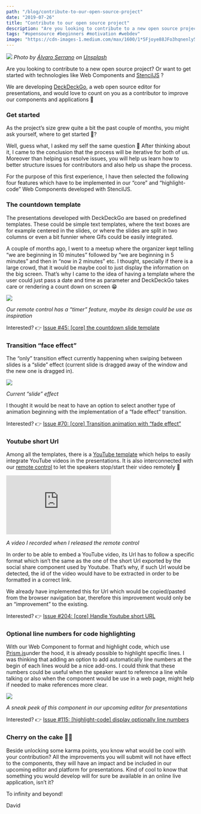 ```yaml
---
path: "/blog/contribute-to-our-open-source-project"
date: "2019-07-26"
title: "Contribute to our open source project"
description: "Are you looking to contribute to a new open source project? Or want to get started with technologies like Web Components and StencilJS ? Contribute to our open source project DeckDeckGo"
tags: "#opensource #beginners #motivation #webdev"
image: "https://cdn-images-1.medium.com/max/1600/1*5Fjoye88JFo3hqnenly5UQ.jpeg"
---
```


![](https://cdn-images-1.medium.com/max/1600/1*5Fjoye88JFo3hqnenly5UQ.jpeg)
*Photo by [Álvaro Serrano](https://unsplash.com/@alvaroserrano?utm_source=unsplash&utm_medium=referral&utm_content=creditCopyText) on [Unsplash](https://unsplash.com/?utm_source=unsplash&utm_medium=referral&utm_content=creditCopyText)*

Are you looking to contribute to a new open source project? Or want to get started with technologies like Web Components and [StencilJS](https://stenciljs.com) ?

We are developing [DeckDeckGo](https://deckdeckgo.com), a web open source editor for presentations, and would love to count on you as a contributor to improve our components and applications 🙏

### Get started

As the project’s size grew quite a bit the past couple of months, you might ask yourself, where to get started 🤔?

Well, guess what, I asked my self the same question 🤣 After thinking about it, I came to the conclusion that the process will be iterative for both of us. Moreover than helping us resolve issues, you will help us learn how to better structure issues for contributors and also help us shape the process.

For the purpose of this first experience, I have then selected the following four features which have to be implemented in our “core” and “highlight-code” Web Components developed with StencilJS.

### The countdown template

The presentations developed with DeckDeckGo are based on predefined templates. These could be simple text templates, where the text boxes are for example centered in the slides, or where the slides are split in two columns or even a bit funnier where Gifs could be easily integrated.

A couple of months ago, I went to a meetup where the organizer kept telling “we are beginning in 10 minutes” followed by “we are beginning in 5 minutes” and then in “now in 2 minutes” etc. I thought, specially if there is a large crowd, that it would be maybe cool to just display the information on the big screen. That’s why I came to the idea of having a template where the user could just pass a date and time as parameter and DeckDeckGo takes care or rendering a count down on screen 😁

![](https://cdn-images-1.medium.com/max/1600/1*voVxknfmRH_le-JkDvJD2Q.png)

*Our remote control has a “timer” feature, maybe its design could be use as inspiration*

Interested? 👉 [Issue #45: [core] the countdown slide template](https://github.com/deckgo/deckdeckgo/issues/45)

### Transition “face effect”

The “only” transition effect currently happening when swiping between slides is a “slide” effect (current slide is dragged away of the window and the new one is dragged in).

![](https://cdn-images-1.medium.com/max/1600/1*kEdSJGj91MbKjl3as1w7FA.gif)

*Current “slide” effect*

I thought it would be neat to have an option to select another type of animation beginning with the implementation of a  “fade effect” transition.

Interested? 👉 [Issue #70: [core] Transition animation with “fade effect”](https://github.com/deckgo/deckdeckgo/issues/70)

### Youtube short Url

Among all the templates, there is a [YouTube template](https://docs.deckdeckgo.com/slides/youtube) which helps to easily integrate YouTube videos in the presentations. It is also interconnected with our [remote control](https://deckdeckgo.app) to let the speakers stop/start their video remotely 📱

<iframe width="280" height="158" src="https://www.youtube.com/embed/3o3oGBTTRSs" frameborder="0" allow="accelerometer; autoplay; encrypted-media; gyroscope; picture-in-picture" allowfullscreen></iframe
<br/>

*A video I recorded when I released the remote control*

In order to be able to embed a YouTube video, its Url has to follow a specific format which isn’t the same as the one of the short Url exported by the social share component used by Youtube. That’s why, if such Url would be detected, the id of the video would have to be extracted in order to be formatted in a correct link.

We already have implemented this for Url which would be copied/pasted from the browser navigation bar, therefore this improvement would only be an “improvement” to the existing.

Interested? 👉 [Issue #204: [core] Handle Youtube short URL](https://github.com/deckgo/deckdeckgo/issues/204)

### Optional line numbers for code highlighting

With our Web Component to format and highlight code, which use [Prism.js](https://prismjs.com)under the hood, it is already possible to highlight specific lines. I was thinking that adding an option to add automatically line numbers at the begin of each lines would be a nice add-ons. I could think that these numbers could be useful when the speaker want to reference a line while talking or also when the component would be use in a web page, might help if needed to make references more clear.

![](https://cdn-images-1.medium.com/max/1600/1*fv8n52dHip5HUJABheKN2w.png)

*A sneak peek of this component in our upcoming editor for presentations*

Interested? 👉 [Issue #115: [highlight-code] display optionally line numbers](https://github.com/deckgo/deckdeckgo/issues/115)

### Cherry on the cake 🍒🎂

Beside unlocking some karma points, you know what would be cool with your contribution? All the improvements you will submit will not have effect to the components, they will have an impact and be included in our upcoming editor and platform for presentations. Kind of cool to know that something you would develop will for sure be available in an online live application, isn’t it?

To infinity and beyond!

David
